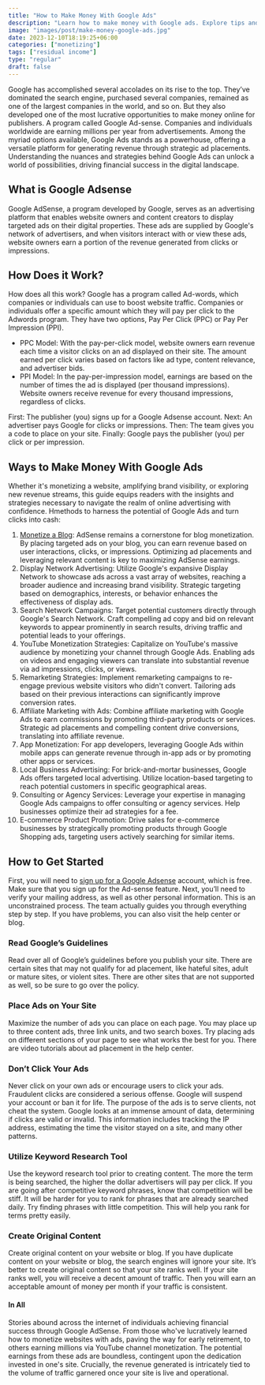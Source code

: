 ```yaml
---
title: "How to Make Money With Google Ads"
description: "Learn how to make money with Google ads. Explore tips and tricks to monetize your content."
image: "images/post/make-money-google-ads.jpg"
date: 2023-12-10T18:19:25+06:00
categories: ["monetizing"]
tags: ["residual income"]
type: "regular"
draft: false
---
```


Google has accomplished several accolades on its rise to the top. They’ve dominated the search engine, purchased several companies, remained as one of the largest companies in the world, and so on. But they also developed one of the most lucrative opportunities to make money online for publishers. A program called Google Ad-sense. Companies and individuals worldwide are earning millions per year from advertisements. Among the myriad options available, Google Ads stands as a powerhouse, offering a versatile platform for generating revenue through strategic ad placements. Understanding the nuances and strategies behind Google Ads can unlock a world of possibilities, driving financial success in the digital landscape.

## What is Google Adsense

Google AdSense, a program developed by Google, serves as an advertising platform that enables website owners and content creators to display targeted ads on their digital properties. These ads are supplied by Google's network of advertisers, and when visitors interact with or view these ads, website owners earn a portion of the revenue generated from clicks or impressions.

## How Does it Work?

How does all this work? Google has a program called Ad-words, which companies or individuals can use to boost website traffic. Companies or individuals offer a specific amount which they will pay per click to the Adwords program. They have two options, Pay Per Click (PPC) or Pay Per Impression (PPI).

- PPC Model: With the pay-per-click model, website owners earn revenue each time a visitor clicks on an ad displayed on their site. The amount earned per click varies based on factors like ad type, content relevance, and advertiser bids.
- PPI Model: In the pay-per-impression model, earnings are based on the number of times the ad is displayed (per thousand impressions). Website owners receive revenue for every thousand impressions, regardless of clicks.

First: The publisher (you) signs up for a Google Adsense account.
Next: An advertiser pays Google for clicks or impressions.
Then: The team gives you a code to place on your site.
Finally: Google pays the publisher (you) per click or per impression.

## Ways to Make Money With Google Ads

Whether it's monetizing a website, amplifying brand visibility, or exploring new revenue streams, this guide equips readers with the insights and strategies necessary to navigate the realm of online advertising with confidence. Hmethods to harness the potential of Google Ads and turn clicks into cash:

1. [Monetize a Blog](/blog/how-to-monetize-a-blog): AdSense remains a cornerstone for blog monetization. By placing targeted ads on your blog, you can earn revenue based on user interactions, clicks, or impressions. Optimizing ad placements and leveraging relevant content is key to maximizing AdSense earnings.
2. Display Network Advertising: Utilize Google's expansive Display Network to showcase ads across a vast array of websites, reaching a broader audience and increasing brand visibility. Strategic targeting based on demographics, interests, or behavior enhances the effectiveness of display ads.
3. Search Network Campaigns: Target potential customers directly through Google's Search Network. Craft compelling ad copy and bid on relevant keywords to appear prominently in search results, driving traffic and potential leads to your offerings.
4. YouTube Monetization Strategies: Capitalize on YouTube's massive audience by monetizing your channel through Google Ads. Enabling ads on videos and engaging viewers can translate into substantial revenue via ad impressions, clicks, or views.
5. Remarketing Strategies: Implement remarketing campaigns to re-engage previous website visitors who didn't convert. Tailoring ads based on their previous interactions can significantly improve conversion rates.
6. Affiliate Marketing with Ads: Combine affiliate marketing with Google Ads to earn commissions by promoting third-party products or services. Strategic ad placements and compelling content drive conversions, translating into affiliate revenue.
7. App Monetization: For app developers, leveraging Google Ads within mobile apps can generate revenue through in-app ads or by promoting other apps or services.
8. Local Business Advertising: For brick-and-mortar businesses, Google Ads offers targeted local advertising. Utilize location-based targeting to reach potential customers in specific geographical areas.
9. Consulting or Agency Services: Leverage your expertise in managing Google Ads campaigns to offer consulting or agency services. Help businesses optimize their ad strategies for a fee.
10. E-commerce Product Promotion: Drive sales for e-commerce businesses by strategically promoting products through Google Shopping ads, targeting users actively searching for similar items.

## How to Get Started

First, you will need to [sign up for a Google Adsense](https://adsense.google.com/intl/en_us/start/) account, which is free. Make sure that you sign up for the Ad-sense feature. Next, you’ll need to verify your mailing address, as well as other personal information. This is an unconstrained process. The team actually guides you through everything step by step. If you have problems, you can also visit the help center or blog.

### Read Google’s Guidelines

Read over all of Google’s guidelines before you publish your site. There are certain sites that may not qualify for ad placement, like hateful sites, adult or mature sites, or violent sites. There are other sites that are not supported as well, so be sure to go over the policy.

### Place Ads on Your Site

Maximize the number of ads you can place on each page. You may place up to three content ads, three link units, and two search boxes. Try placing ads on different sections of your page to see what works the best for you. There are video tutorials about ad placement in the help center.

### Don’t Click Your Ads

Never click on your own ads or encourage users to click your ads. Fraudulent clicks are considered a serious offense. Google will suspend your account or ban it for life. The purpose of the ads is to serve clients, not cheat the system. Google looks at an immense amount of data, determining if clicks are valid or invalid. This information includes tracking the IP address, estimating the time the visitor stayed on a site, and many other patterns.

### Utilize Keyword Research Tool

Use the keyword research tool prior to creating content. The more the term is being searched, the higher the dollar advertisers will pay per click. If you are going after competitive keyword phrases, know that competition will be stiff. It will be harder for you to rank for phrases that are already searched daily. Try finding phrases with little competition. This will help you rank for terms pretty easily.

### Create Original Content

Create original content on your website or blog. If you have duplicate content on your website or blog, the search engines will ignore your site. It’s better to create original content so that your site ranks well. If your site ranks well, you will receive a decent amount of traffic. Then you will earn an acceptable amount of money per month if your traffic is consistent.

#### In All

Stories abound across the internet of individuals achieving financial success through Google AdSense. From those who've lucratively learned how to monetize websites with ads, paving the way for early retirement, to others earning millions via YouTube channel monetization. The potential earnings from these ads are boundless, contingent upon the dedication invested in one's site. Crucially, the revenue generated is intricately tied to the volume of traffic garnered once your site is live and operational.

